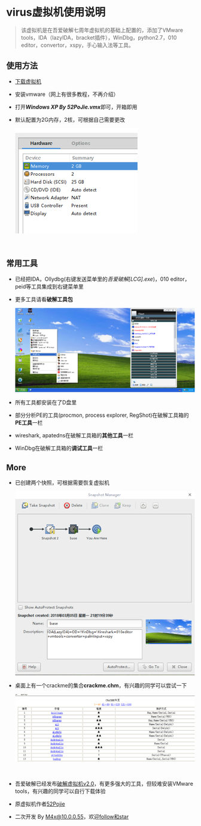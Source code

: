 # virus虚拟机使用说明

> 该虚拟机是在吾爱破解七周年虚拟机的基础上配置的，添加了VMware tools，IDA（lazyIDA，bracket插件），WinDbg，python2.7，010 editor，convertor，xspy，手心输入法等工具。

## 使用方法

- [下载虚拟机](10.4.21.199/~virus/tools)

- 安装vmware（网上有很多教程，不再介绍）

- 打开***Windows XP By 52PoJie.vmx***即可，开箱即用

- 默认配置为2G内存，2核，可根据自己需要更改

  ![深度截图_选择区域_20180305215640](深度截图_选择区域_20180305215640.png)

  ​

## 常用工具

- 已经把IDA，Ollydbg(右键发送菜单里的*吾爱破解[LCG].exe*)，010 editor，peid等工具集成到右键菜单里

- 更多工具请看**破解工具包**

  ![图片1](图片1.png)

- 所有工具都安装在了D盘里

- 部分分析PE的工具(procmon, process explorer, RegShot)在破解工具箱的**PE工具**一栏

- wireshark, apatedns在破解工具箱的**其他工具**一栏

- WinDbg在破解工具箱的**调试工具**一栏

## More

- 已创建两个快照，可根据需要恢复虚拟机

  ![深度截图_选择区域_20180305212348](深度截图_选择区域_20180305212348.png)

- 桌面上有一个crackme的集合**crackme.chm**，有兴趣的同学可以尝试一下

  ![深度截图_选择区域_20180305212645](深度截图_选择区域_20180305212645.png)

  ​


- 吾爱破解已经发布[破解虚拟机v2.0](https://www.52pojie.cn/thread-661779-1-1.html)，有更多强大的工具，但较难安装VMware tools，有兴趣的同学可以自行下载体验
- 原虚拟机作者[52Pojie](https://www.52pojie.cn/thread-341238-1-1.html)
- 二次开发 By [M4x@10.0.0.55](http://www.cnblogs.com/WangAoBo/)，欢迎[follow和star](https://github.com/M4xW4n9)




